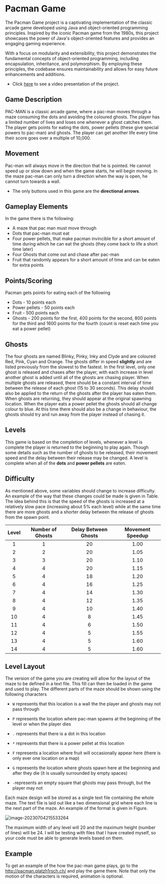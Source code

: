 # Pacman Game

The Pacman Game project is a captivating implementation of the classic arcade game developed using Java and object-oriented programming principles. Inspired by the iconic Pacman game from the 1980s, this project showcases the power of Java's object-oriented features and provides an engaging gaming experience.

With a focus on modularity and extensibility, this project demonstrates the fundamental concepts of object-oriented programming, including encapsulation, inheritance, and polymorphism. By employing these principles, the codebase ensures maintainability and allows for easy future enhancements and additions.

- Click [here](https://youtu.be/RBWuVX7_XUY) to see a video presentation of the project. 

## Game Description

PAC-MAN is a classic arcade game, where a pac-man moves through a maze consuming the dots and avoiding the coloured ghosts. The player has a limited number of lives and loses one whenever a ghost catches them. The player gets points for eating the dots, power pellets (these give special powers to pac-man) and ghosts. The player can get another life every time their score goes over a multiple of 10,000.

## Movement

Pac-man will always move in the direction that he is pointed. He cannot speed up or slow down and when the game starts, he will begin moving. In the maze pac-man can only turn a direction when the way is open, he
cannot turn towards a wall.

- The only buttons used in this game are the **directional arrows**.

## Gameplay Elements

In the game there is the following:

- A maze that pac man must move through
- Dots that pac-man must eat
- Four power pellets, that make pacman invincible for a short amount of time during which he can eat the ghosts (they come back to life a short time later)
- Four Ghosts that come out and chase after pac-man
- Fruit that randomly appears for a short amount of time and can be eaten for extra points

## Points/Scoring

Pacman gets points for eating each of the following

- Dots - 10 points each
- Power pellets - 50 points each
- Fruit - 500 points each
- Ghosts - 200 points for the first, 400 points for the second, 800 points for the third and 1600 points for the fourth (count is reset each time you eat a power pellet)

## Ghosts
The four ghosts are named Blinky, Pinky, Inky and Clyde and are coloured Red, Pink, Cyan and Orange. The ghosts differ in speed **slightly** and are listed previously from the slowest to the fastest. In the first level, only one ghost is released and chases after the player, with each increase in level another ghost is added until all of the ghosts are chasing player.
When multiple ghosts are released, there should be a constant interval of time between the release of each ghost (15 to 30 seconds). This delay should also be applied to the return of the ghosts after the player has eaten them. When ghosts are returning, they should appear at the original spawning location.
When the player eats a power pellet the ghosts should all change colour to blue. At this time there should also be a change in behaviour, the ghosts should try and run away from the player instead of chasing it.

## Levels
This game is based on the completion of levels, whenever a level is complete the player is returned to the beginning to play again. Though some details such as the number of ghosts to be released, their movement speed and the delay between their release may be changed. A level is complete when all of the **dots** and **power pellets** are eaten.

## Difficulty
As mentioned above, some variables should change to increase difficulty. An example of the way that these changes could be made is given in Table. The idea behind this is that the speed of the ghosts is increased at a relatively slow pace (increasing about 5% each level) while at the same time there are more ghosts and a shorter delay between the release of ghosts from the spawn point.

| Level | Number of Ghosts | Delay Between Ghosts | Movement Speedup |
| :---: | :--------------: | :------------------: | :--------------: |
|   1   |        1         |          20          |       1.00       |
|   2   |        2         |          20          |       1.05       |
|   3   |        3         |          20          |       1.10       |
|   4   |        4         |          20          |       1.15       |
|   5   |        4         |          18          |       1.20       |
|   6   |        4         |          16          |       1.25       |
|   7   |        4         |          14          |       1.30       |
|   8   |        4         |          12          |       1.35       |
|   9   |        4         |          10          |       1.40       |
|  10   |        4         |          8           |       1.45       |
|  11   |        4         |          6           |       1.50       |
|  12   |        4         |          5           |       1.55       |
|  13   |        4         |          5           |       1.60       |
|  14   |        4         |          5           |       1.60       |

## Level Layout
The version of the game you are creating will allow for the layout of the maze to be defined in a text file. This fill can then be loaded in the game and used to play. The different parts of the maze should be shown using the following characters

- `W` represents that this location is a wall the the player and ghosts may not pass through
- `P` represents the location where pac-man spawns at the beginning of the level or when the player dies
- `.` represents that there is a dot in this location
- `*` represents that there is a power pellet at this location
- `F` represents a location where fruit will occasionally appear here (there is only ever one location on a map)
- `G` represents the location where ghosts spawn here at the beginning and after they die (it is usually surrounded
  by empty spaces)

- `-`represents an empty square that ghosts may pass through, but the player may not

Each maze design will be stored as a single text file containing the whole maze. The text file is laid out like a two dimensional grid where each line is the next part of the maze. An example of the format is given in
Figure.

![image-20230704215533264](E:\Code\COMP2011J-Object-Oriented-Programming-Assignment\maze.jpg)

The maximum width of any level will 20 and the maximum height (number of lines) will be 24. I will be testing with files that I have created myself, so your code must be able to generate levels based on them.

## Example

To get an example of the how the pac-man game plays, go to the http://pacman.platzh1rsch.ch/ and play the game there. Note that only the motion of the characters is required, animation is optional.
